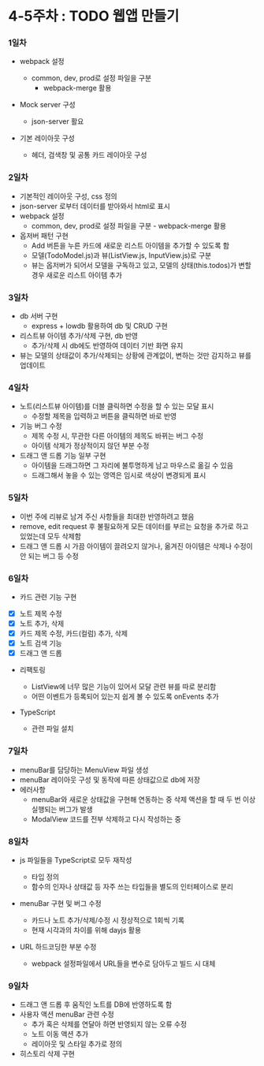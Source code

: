 # 4-5주차 : TODO 웹앱 만들기

### 1일차
* webpack 설정
  * common, dev, prod로 설정 파일을 구분
    * webpack-merge 활용

* Mock server 구성
  * json-server 활요

* 기본 레이아웃 구성
  * 헤더, 검색창 및 공통 카드 레이아웃 구성


### 2일차
* 기본적인 레이아웃 구성, css 정의
* json-server 로부터 데이터를 받아와서 html로 표시
* webpack 설정
  * common, dev, prod로 설정 파일을 구분 - webpack-merge 활용
* 옵저버 패턴 구현
  * Add 버튼을 누른 카드에 새로운 리스트 아이템을 추가할 수 있도록 함
  * 모델(TodoModel.js)과 뷰(ListView.js, InputView.js)로 구분
  * 뷰는 옵저버가 되어서 모델을 구독하고 있고, 모델의 상태(this.todos)가 변할 경우 새로운 리스트 아이템 추가

### 3일차
* db 서버 구현
  * express + lowdb 활용하여 db 및 CRUD 구현
* 리스트뷰 아이템 추가/삭제 구현, db 반영
  * 추가/삭제 시 db에도 반영하여 데이터 기반 화면 유지
* 뷰는 모델의 상태값이 추가/삭제되는 상황에 관계없이, 변하는 것만 감지하고 뷰를 업데이트


### 4일차
* 노트(리스트뷰 아이템)를 더블 클릭하면 수정을 할 수 있는 모달 표시
  * 수정할 제목을 입력하고 버튼을 클릭하면 바로 반영
* 기능 버그 수정
  * 제목 수정 시, 무관한 다른 아이템의 제목도 바뀌는 버그 수정
  * 아이템 삭제가 정상적이지 않던 부분 수정
* 드래그 앤 드롭 기능 일부 구현
  * 아이템을 드래그하면 그 자리에 불투명하게 남고 마우스로 옮길 수 있음
  * 드래그해서 놓을 수 있는 영역은 임시로 색상이 변경되게 표시

### 5일차
* 이번 주에 리뷰로 남겨 주신 사항들을 최대한 반영하려고 했음
* remove, edit request 후 불필요하게 모든 데이터를 부르는 요청을 추가로 하고 있었는데 모두 삭제함
* 드래그 앤 드롭 시 가끔 아이템이 끌려오지 않거나, 옮겨진 아이템은 삭제나 수정이 안 되는 버그 등 수정

### 6일차
* 카드 관련 기능 구현
- [x] 노트 제목 수정
- [x] 노트 추가, 삭제
- [x] 카드 제목 수정, 카드(컬럼) 추가, 삭제
- [x] 노트 검색 기능
- [x] 드래그 앤 드롭

* 리팩토링
  * ListView에 너무 많은 기능이 있어서 모달 관련 뷰를 따로 분리함
  * 어떤 이벤트가 등록되어 있는지 쉽게 볼 수 있도록 onEvents 추가

* TypeScript
  * 관련 파일 설치

### 7일차
* menuBar를 담당하는 MenuView 파일 생성
* menuBar 레이아웃 구성 및 동작에 따른 상태값으로 db에 저장
* 에러사항
  * menuBar와 새로운 상태값을 구현해 연동하는 중 삭제 액션을 할 때 두 번 이상 실행되는 버그가 발생
  * ModalView 코드를 전부 삭제하고 다시 작성하는 중

### 8일차
* js 파일들을 TypeScript로 모두 재작성
  * 타입 정의
  * 함수의 인자나 상태값 등 자주 쓰는 타입들을 별도의 인터페이스로 분리

* menuBar 구현 및 버그 수정
  * 카드나 노트 추가/삭제/수정 시 정상적으로 1회씩 기록
  * 현재 시각과의 차이를 위해 dayjs 활용

* URL 하드코딩한 부분 수정
  * webpack 설정파일에서 URL들을 변수로 담아두고 빌드 시 대체

### 9일차
* 드래그 앤 드롭 후 움직인 노트를 DB에 반영하도록 함
* 사용자 액션 menuBar 관련 수정
  * 추가 혹은 삭제를 연달아 하면 반영되지 않는 오류 수정
  * 노트 이동 액션 추가
  * 레이아웃 및 스타일 추가로 정의
* 히스토리 삭제 구현
